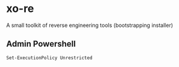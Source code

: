 # xo-re
A small toolkit of reverse engineering tools (bootstrapping installer)

## Admin Powershell
```
Set-ExecutionPolicy Unrestricted
```
